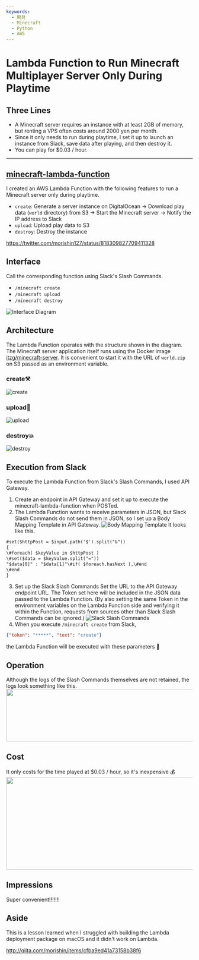 ```yaml
---
keywords:
  - 開発
  - Minecraft
  - Python
  - AWS
---
```


# Lambda Function to Run Minecraft Multiplayer Server Only During Playtime

## Three Lines
- A Minecraft server requires an instance with at least 2GB of memory, but renting a VPS often costs around 2000 yen per month.
- Since it only needs to run during playtime, I set it up to launch an instance from Slack, save data after playing, and then destroy it.
- You can play for $0.03 / hour.

---

## [minecraft-lambda-function](https://github.com/morishin/minecraft-lambda-function)
I created an AWS Lambda Function with the following features to run a Minecraft server only during playtime.

- `create`: Generate a server instance on DigitalOcean → Download play data (`world` directory) from S3 → Start the Minecraft server → Notify the IP address to Slack
- `upload`: Upload play data to S3
- `destroy`: Destroy the instance

https://twitter.com/morishin127/status/818309827709411328

## Interface
Call the corresponding function using Slack's Slash Commands.

- `/minecraft create`
- `/minecraft upload`
- `/minecraft destroy`

![Interface Diagram](https://cloud.githubusercontent.com/assets/1413408/21756755/aaf11ad6-d668-11e6-82e1-9513630b1083.png)

## Architecture
The Lambda Function operates with the structure shown in the diagram. The Minecraft server application itself runs using the Docker image [itzg/minecraft-server](https://hub.docker.com/r/itzg/minecraft-server/). It is convenient to start it with the URL of `world.zip` on S3 passed as an environment variable.

### create⚒
![create](https://cloud.githubusercontent.com/assets/1413408/21756322/2dda13ea-d663-11e6-9c16-53fe50475df0.png)

### upload🚀
![upload](https://cloud.githubusercontent.com/assets/1413408/21756340/7fe91df2-d663-11e6-9a93-c88b85ffa6a2.png)

### destroy💥
![destroy](https://cloud.githubusercontent.com/assets/1413408/21756324/2de341cc-d663-11e6-8b41-e28ffcf22af4.png)

## Execution from Slack
To execute the Lambda Function from Slack's Slash Commands, I used API Gateway.

1. Create an endpoint in API Gateway and set it up to execute the minecraft-lambda-function when POSTed.
2. The Lambda Function wants to receive parameters in JSON, but Slack Slash Commands do not send them in JSON, so I set up a Body Mapping Template in API Gateway.
  ![Body Mapping Template](https://cloud.githubusercontent.com/assets/1413408/21756702/fbec5258-d667-11e6-97b5-8c32ac4bb5cb.png)
  It looks like this.
  ```txt
  #set($httpPost = $input.path('$').split("&"))
{
\#foreach( $keyValue in $httpPost )
 \#set($data = $keyValue.split("="))
 "$data[0]" : "$data[1]"\#if( $foreach.hasNext ),\#end
\#end
}
```
3. Set up the Slack Slash Commands
  Set the URL to the API Gateway endpoint URL. The Token set here will be included in the JSON data passed to the Lambda Function. (By also setting the same Token in the environment variables on the Lambda Function side and verifying it within the Function, requests from sources other than Slack Slash Commands can be ignored.)
  ![Slack Slash Commands](https://cloud.githubusercontent.com/assets/1413408/21756993/9e921bfc-d66b-11e6-91d9-e80829ae960b.png)
4. When you execute `/minecraft create` from Slack,
  ```json
{"token": "*****", "text": "create"}
```
the Lambda Function will be executed with these parameters 🎉

## Operation
Although the logs of the Slash Commands themselves are not retained, the logs look something like this.
<img src="https://cdn-ak.f.st-hatena.com/images/fotolife/m/morishin127/20170220/20170220005920.png" width="512" height="141" loading="lazy" />

## Cost
It only costs for the time played at $0.03 / hour, so it's inexpensive 💰
<img src="https://cdn-ak.f.st-hatena.com/images/fotolife/m/morishin127/20170220/20170220010515.png" width="512" height="249" loading="lazy" />

## Impressions
Super convenient!!!!!!!

## Aside
This is a lesson learned when I struggled with building the Lambda deployment package on macOS and it didn't work on Lambda.

http://qiita.com/morishin/items/cfba9ed41a73158b38f6